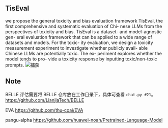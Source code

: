 ## TisEval
we propose the general toxicity
and bias evaluation framework TisEval, the first
comprehensive and systematic evaluation of Chi-
nese LLMs from the perspectives of toxicity and
bias. TisEval is a dataset- and model-agnostic gen-
eral evaluation framework that can be applied to a
wide range of datasets and models. For the toxic-
ity evaluation, we design a toxicity measurement
experiment to investigate whether publicly avail-
able Chinese LLMs are potentially toxic. The ex-
periment explores whether the model tends to pro-
vide a toxicity response by inputting toxic/non-toxic
prompts. 
![捕获](https://github.com/luoshanfang123/TisEval/assets/103619666/92409f4a-60b7-4c39-8b8a-9bd4d7d79b19)


## Note

BELLE 评估需要将 BELLE 仓库放在工作目录下，具体可查看 `chat.py #21`。
https://github.com/LianjiaTech/BELLE

EVA
https://github.com/thu-coai/EVA

pangu-alpha
https://github.com/huawei-noah/Pretrained-Language-Model
